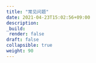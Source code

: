 ```yaml
---
title: "常见问题"
date: 2021-04-23T15:02:56+09:00
description:
_build:
 render: false 
draft: false
collapsible: true
weight: 90
---
```

